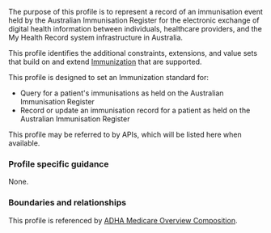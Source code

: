 The purpose of this profile is to represent a record of an immunisation event held by the Australian Immunisation Register for the electronic exchange of digital health information between individuals, healthcare providers, and the My Health Record system infrastructure in Australia.

This profile identifies the additional constraints, extensions, and value sets that build on and extend [Immunization](http://hl7.org/fhir/R4/immunization.html) that are supported. 

This profile is designed to set an Immunization standard for:
* Query for a patient's immunisations as held on the Australian Immunisation Register
* Record or update an immunisation record for a patient as held on the Australian Immunisation Register

This profile may be referred to by APIs, which will be listed here when available.


### Profile specific guidance
None.


### Boundaries and relationships
This profile is referenced by 
[ADHA Medicare Overview Composition](StructureDefinition-dh-composition-mov-1.html).